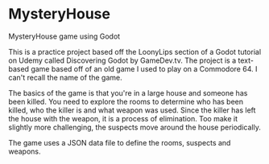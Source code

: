 # MysteryHouse
MysteryHouse game using Godot

This is a practice project based off the LoonyLips section of a Godot tutorial on Udemy called Discovering Godot by GameDev.tv.  The project is a text-based game based off of an old game I used to play on a Commodore 64.  I can't recall the name of the game.

The basics of the game is that you're in a large house and someone has been killed.  You need to explore the rooms to determine who has been killed, who the killer is and what weapon was used.  Since the killer has left the house with the weapon, it is a process of elimination.   Too make it slightly more challenging, the suspects move around the house periodically.

The game uses a JSON data file to define the rooms, suspects and weapons.
